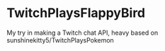 TwitchPlaysFlappyBird
=====================

My try in making a Twitch chat API, heavy based on sunshinekitty5/TwitchPlaysPokemon
